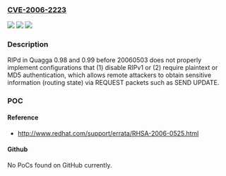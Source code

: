### [CVE-2006-2223](https://cve.mitre.org/cgi-bin/cvename.cgi?name=CVE-2006-2223)
![](https://img.shields.io/static/v1?label=Product&message=n%2Fa&color=blue)
![](https://img.shields.io/static/v1?label=Version&message=n%2Fa&color=blue)
![](https://img.shields.io/static/v1?label=Vulnerability&message=n%2Fa&color=brighgreen)

### Description

RIPd in Quagga 0.98 and 0.99 before 20060503 does not properly implement configurations that (1) disable RIPv1 or (2) require plaintext or MD5 authentication, which allows remote attackers to obtain sensitive information (routing state) via REQUEST packets such as SEND UPDATE.

### POC

#### Reference
- http://www.redhat.com/support/errata/RHSA-2006-0525.html

#### Github
No PoCs found on GitHub currently.

